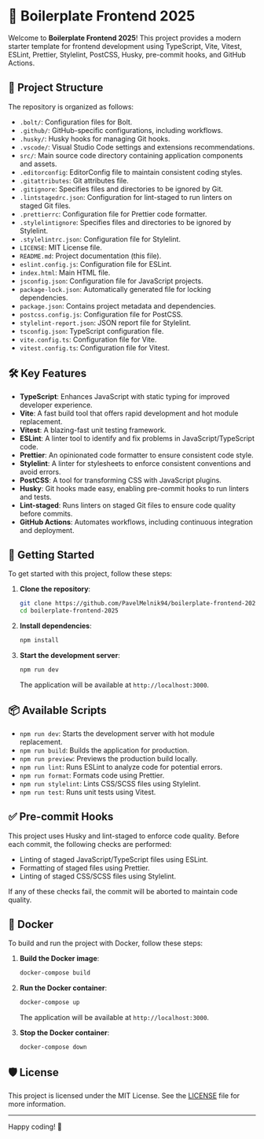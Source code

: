 # 🚀 Boilerplate Frontend 2025

Welcome to **Boilerplate Frontend 2025**! This project provides a modern starter template for frontend development using TypeScript, Vite, Vitest, ESLint, Prettier, Stylelint, PostCSS, Husky, pre-commit hooks, and GitHub Actions.

## 📂 Project Structure

The repository is organized as follows:

- `.bolt/`: Configuration files for Bolt.
- `.github/`: GitHub-specific configurations, including workflows.
- `.husky/`: Husky hooks for managing Git hooks.
- `.vscode/`: Visual Studio Code settings and extensions recommendations.
- `src/`: Main source code directory containing application components and assets.
- `.editorconfig`: EditorConfig file to maintain consistent coding styles.
- `.gitattributes`: Git attributes file.
- `.gitignore`: Specifies files and directories to be ignored by Git.
- `.lintstagedrc.json`: Configuration for lint-staged to run linters on staged Git files.
- `.prettierrc`: Configuration file for Prettier code formatter.
- `.stylelintignore`: Specifies files and directories to be ignored by Stylelint.
- `.stylelintrc.json`: Configuration file for Stylelint.
- `LICENSE`: MIT License file.
- `README.md`: Project documentation (this file).
- `eslint.config.js`: Configuration file for ESLint.
- `index.html`: Main HTML file.
- `jsconfig.json`: Configuration file for JavaScript projects.
- `package-lock.json`: Automatically generated file for locking dependencies.
- `package.json`: Contains project metadata and dependencies.
- `postcss.config.js`: Configuration file for PostCSS.
- `stylelint-report.json`: JSON report file for Stylelint.
- `tsconfig.json`: TypeScript configuration file.
- `vite.config.ts`: Configuration file for Vite.
- `vitest.config.ts`: Configuration file for Vitest.

## 🛠️ Key Features

- **TypeScript**: Enhances JavaScript with static typing for improved developer experience.
- **Vite**: A fast build tool that offers rapid development and hot module replacement.
- **Vitest**: A blazing-fast unit testing framework.
- **ESLint**: A linter tool to identify and fix problems in JavaScript/TypeScript code.
- **Prettier**: An opinionated code formatter to ensure consistent code style.
- **Stylelint**: A linter for stylesheets to enforce consistent conventions and avoid errors.
- **PostCSS**: A tool for transforming CSS with JavaScript plugins.
- **Husky**: Git hooks made easy, enabling pre-commit hooks to run linters and tests.
- **Lint-staged**: Runs linters on staged Git files to ensure code quality before commits.
- **GitHub Actions**: Automates workflows, including continuous integration and deployment.

## 🚀 Getting Started

To get started with this project, follow these steps:

1. **Clone the repository**:

   ```bash
   git clone https://github.com/PavelMelnik94/boilerplate-frontend-2025.git
   cd boilerplate-frontend-2025
   ```

2. **Install dependencies**:

   ```bash
   npm install
   ```

3. **Start the development server**:

   ```bash
   npm run dev
   ```

   The application will be available at `http://localhost:3000`.

## 📦 Available Scripts

- `npm run dev`: Starts the development server with hot module replacement.
- `npm run build`: Builds the application for production.
- `npm run preview`: Previews the production build locally.
- `npm run lint`: Runs ESLint to analyze code for potential errors.
- `npm run format`: Formats code using Prettier.
- `npm run stylelint`: Lints CSS/SCSS files using Stylelint.
- `npm run test`: Runs unit tests using Vitest.

## ✅ Pre-commit Hooks

This project uses Husky and lint-staged to enforce code quality. Before each commit, the following checks are performed:

- Linting of staged JavaScript/TypeScript files using ESLint.
- Formatting of staged files using Prettier.
- Linting of staged CSS/SCSS files using Stylelint.

If any of these checks fail, the commit will be aborted to maintain code quality.

## 🐳 Docker

To build and run the project with Docker, follow these steps:

1. **Build the Docker image**:

   ```bash
   docker-compose build
   ```

2. **Run the Docker container**:

   ```bash
   docker-compose up
   ```

   The application will be available at `http://localhost:3000`.

3. **Stop the Docker container**:

   ```bash
   docker-compose down
   ```

## 🛡️ License

This project is licensed under the MIT License. See the [LICENSE](./LICENSE) file for more information.

---

Happy coding! 🎉
